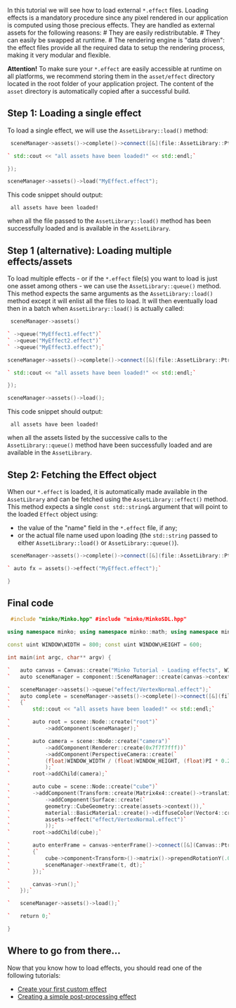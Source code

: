 In this tutorial we will see how to load external `*.effect` files. Loading effects is a mandatory procedure since any pixel rendered in our application is computed using those precious effects. They are handled as external assets for the following reasons: # They are easily redistributable. # They can easily be swapped at runtime. # The rendering engine is "data driven": the effect files provide all the required data to setup the rendering process, making it very modular and flexible.

**Attention!** To make sure your `*.effect` are easily accessible at runtime on all platforms, we recommend storing them in the `asset/effect` directory located in the root folder of your application project. The content of the `asset` directory is automatically copied after a successful build.

Step 1: Loading a single effect
-------------------------------

To load a single effect, we will use the `AssetLibrary::load()` method:


```cpp
 sceneManager->assets()->complete()->connect([&](file::AssetLibrary::Ptr assets) {

` std::cout << "all assets have been loaded!" << std::endl;`

});

sceneManager->assets()->load("MyEffect.effect"); 
```


This code snippet should output:


```
 all assets have been loaded! 
```


when all the file passed to the `AssetLibrary::load()` method has been successfully loaded and is available in the `AssetLibrary`.

Step 1 (alternative): Loading multiple effects/assets
-----------------------------------------------------

To load multiple effects - or if the `*.effect` file(s) you want to load is just one asset among others - we can use the `AssetLibrary::queue()` method. This method expects the same arguments as the `AssetLibrary::load()` method except it will enlist all the files to load. It will then eventually load then in a batch when `AssetLibrary::load()` is actually called:


```cpp
 sceneManager->assets()

` ->queue("MyEffect1.effect")`
` ->queue("MyEffect2.effect")`
` ->queue("MyEffect3.effect");`

sceneManager->assets()->complete()->connect([&](file::AssetLibrary::Ptr assets) {

` std::cout << "all assets have been loaded!" << std::endl;`

});

sceneManager->assets()->load(); 
```


This code snippet should output:


```
 all assets have been loaded! 
```


when all the assets listed by the successive calls to the `AssetLibrary::queue()` method have been successfully loaded and are available in the `AssetLibrary`.

Step 2: Fetching the Effect object
----------------------------------

When our `*.effect` is loaded, it is automatically made available in the `AssetLibrary` and can be fetched using the `AssetLibrary::effect()` method. This method expects a single `const std::string&` argument that will point to the loaded `Effect` object using:

-   the value of the "name" field in the `*.effect` file, if any;
-   or the actual file name used upon loading (the `std::string` passed to either `AssetLibrary::load()` or `AssetLibrary::queue()`).


```cpp
 sceneManager->assets()->complete()->connect([&](file::AssetLibrary::Ptr assets) {

` auto fx = assets()->effect("MyEffect.effect");`

} 
```


Final code
----------


```cpp
 #include "minko/Minko.hpp" #include "minko/MinkoSDL.hpp"

using namespace minko; using namespace minko::math; using namespace minko::component;

const uint WINDOW\WIDTH = 800; const uint WINDOW\HEIGHT = 600;

int main(int argc, char** argv) {

`   auto canvas = Canvas::create("Minko Tutorial - Loading effects", WINDOW_WIDTH, WINDOW_HEIGHT);`
`   auto sceneManager = component::SceneManager::create(canvas->context());`

`   sceneManager->assets()->queue("effect/VertexNormal.effect");`
`   auto complete = sceneManager->assets()->complete()->connect([&](file::AssetLibrary::Ptr assets)`
`   {`
`       std::cout << "all assets have been loaded!" << std::endl;`

`       auto root = scene::Node::create("root")`
`           ->addComponent(sceneManager);`

`       auto camera = scene::Node::create("camera")`
`           ->addComponent(Renderer::create(0x7f7f7fff))`
`           ->addComponent(PerspectiveCamera::create(`
`           (float)WINDOW_WIDTH / (float)WINDOW_HEIGHT, (float)PI * 0.25f, .1f, 1000.f)`
`           );`
`       root->addChild(camera);`

`       auto cube = scene::Node::create("cube")`
`       ->addComponent(Transform::create(Matrix4x4::create()->translation(0.f, 0.f, -5.f)))`
`           ->addComponent(Surface::create(`
`           geometry::CubeGeometry::create(assets->context()),`
`           material::BasicMaterial::create()->diffuseColor(Vector4::create(0.f, 0.f, 1.f, 1.f)),`
`           assets->effect("effect/VertexNormal.effect")`
`           ));`
`       root->addChild(cube);`

`       auto enterFrame = canvas->enterFrame()->connect([&](Canvas::Ptr canvas, float t, float dt)`
`       {`
`           cube->component<Transform>()->matrix()->prependRotationY(.01f);`
`           sceneManager->nextFrame(t, dt);`
`       });`

`       canvas->run();`
`   });`

`   sceneManager->assets()->load();`

`   return 0;`

} 
```


Where to go from there...
-------------------------

Now that you know how to load effects, you should read one of the following tutorials:

-   [Create your first custom effect](Create_your_first_custom_effect.md)
-   [Creating a simple post-processing effect](Creating_a_simple_post-processing_effect.md)

